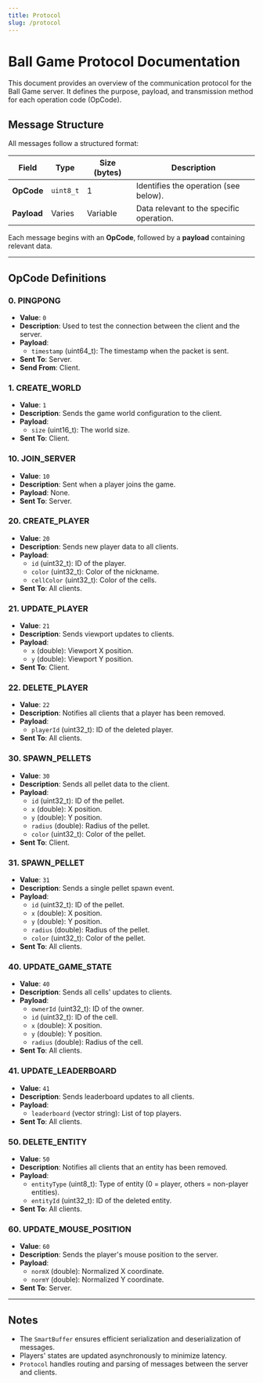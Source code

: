 ```yaml
---
title: Protocol
slug: /protocol
---
```


# Ball Game Protocol Documentation

This document provides an overview of the communication protocol for the Ball Game server. It defines the purpose, payload, and transmission method for each operation code (OpCode).

## Message Structure
All messages follow a structured format:

| Field       | Type      | Size (bytes) | Description                               |
|------------|----------|--------------|-------------------------------------------|
| **OpCode**  | `uint8_t` | 1            | Identifies the operation (see below).     |
| **Payload** | Varies    | Variable     | Data relevant to the specific operation.  |

Each message begins with an **OpCode**, followed by a **payload** containing relevant data.

---

## OpCode Definitions

### 0. **PINGPONG**
- **Value**: `0`
- **Description**: Used to test the connection between the client and the server.
- **Payload**:
  - `timestamp` (uint64_t): The timestamp when the packet is sent.
- **Sent To**: Server.
- **Send From**: Client.

### 1. **CREATE_WORLD**
- **Value**: `1`
- **Description**: Sends the game world configuration to the client.
- **Payload**:
  - `size` (uint16_t): The world size.
- **Sent To**: Client.

### 10. **JOIN_SERVER**
- **Value**: `10`
- **Description**: Sent when a player joins the game.
- **Payload**: None.
- **Sent To**: Server.

### 20. **CREATE_PLAYER**
- **Value**: `20`
- **Description**: Sends new player data to all clients.
- **Payload**:
  - `id` (uint32_t): ID of the player.
  - `color` (uint32_t): Color of the nickname.
  - `cellColor` (uint32_t): Color of the cells.
- **Sent To**: All clients.

### 21. **UPDATE_PLAYER**
- **Value**: `21`
- **Description**: Sends viewport updates to clients.
- **Payload**:
  - `x` (double): Viewport X position.
  - `y` (double): Viewport Y position.
- **Sent To**: Client.

### 22. **DELETE_PLAYER**
- **Value**: `22`
- **Description**: Notifies all clients that a player has been removed.
- **Payload**:
  - `playerId` (uint32_t): ID of the deleted player.
- **Sent To**: All clients.

### 30. **SPAWN_PELLETS**
- **Value**: `30`
- **Description**: Sends all pellet data to the client.
- **Payload**:
  - `id` (uint32_t): ID of the pellet.
  - `x` (double): X position.
  - `y` (double): Y position.
  - `radius` (double): Radius of the pellet.
  - `color` (uint32_t): Color of the pellet.
- **Sent To**: Client.

### 31. **SPAWN_PELLET**
- **Value**: `31`
- **Description**: Sends a single pellet spawn event.
- **Payload**:
  - `id` (uint32_t): ID of the pellet.
  - `x` (double): X position.
  - `y` (double): Y position.
  - `radius` (double): Radius of the pellet.
  - `color` (uint32_t): Color of the pellet.
- **Sent To**: All clients.

### 40. **UPDATE_GAME_STATE**
- **Value**: `40`
- **Description**: Sends all cells' updates to clients.
- **Payload**:
  - `ownerId` (uint32_t): ID of the owner.
  - `id` (uint32_t): ID of the cell.
  - `x` (double): X position.
  - `y` (double): Y position.
  - `radius` (double): Radius of the cell.
- **Sent To**: All clients.

### 41. **UPDATE_LEADERBOARD**
- **Value**: `41`
- **Description**: Sends leaderboard updates to all clients.
- **Payload**:
  - `leaderboard` (vector string): List of top players.
- **Sent To**: All clients.

### 50. **DELETE_ENTITY**
- **Value**: `50`
- **Description**: Notifies all clients that an entity has been removed.
- **Payload**:
  - `entityType` (uint8_t): Type of entity (0 = player, others = non-player entities).
  - `entityId` (uint32_t): ID of the deleted entity.
- **Sent To**: All clients.

### 60. **UPDATE_MOUSE_POSITION**
- **Value**: `60`
- **Description**: Sends the player's mouse position to the server.
- **Payload**:
  - `normX` (double): Normalized X coordinate.
  - `normY` (double): Normalized Y coordinate.
- **Sent To**: Server.

---

## Notes
- The `SmartBuffer` ensures efficient serialization and deserialization of messages.
- Players' states are updated asynchronously to minimize latency.
- `Protocol` handles routing and parsing of messages between the server and clients.

